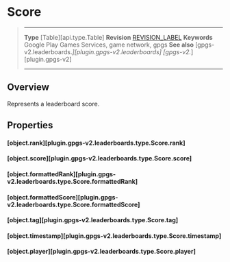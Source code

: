 # Score

> --------------------- ------------------------------------------------------------------------------------------
> __Type__              [Table][api.type.Table]
> __Revision__          [REVISION_LABEL](REVISION_URL)
> __Keywords__          Google Play Games Services, game network, gpgs
> __See also__          [gpgs-v2.leaderboards.*][plugin.gpgs-v2.leaderboards]
>                       [gpgs-v2.*][plugin.gpgs-v2]
> --------------------- ------------------------------------------------------------------------------------------

## Overview

Represents a leaderboard score.

## Properties

#### [object.rank][plugin.gpgs-v2.leaderboards.type.Score.rank]

#### [object.score][plugin.gpgs-v2.leaderboards.type.Score.score]

#### [object.formattedRank][plugin.gpgs-v2.leaderboards.type.Score.formattedRank]

#### [object.formattedScore][plugin.gpgs-v2.leaderboards.type.Score.formattedScore]

#### [object.tag][plugin.gpgs-v2.leaderboards.type.Score.tag]

#### [object.timestamp][plugin.gpgs-v2.leaderboards.type.Score.timestamp]

#### [object.player][plugin.gpgs-v2.leaderboards.type.Score.player]